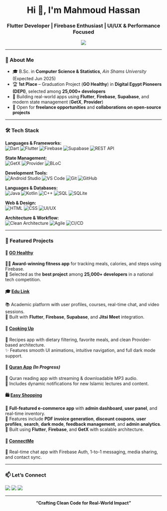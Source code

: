<h1 align="center">Hi 👋, I'm Mahmoud Hassan</h1>
<h3 align="center">Flutter Developer | Firebase Enthusiast | UI/UX & Performance Focused</h3>

<p align="center">
  <img src="https://readme-typing-svg.herokuapp.com?color=6BC5F8&size=22&center=true&vCenter=true&lines=Passionate+Flutter+Developer;Firebase+%7C+GetX+%7C+UI/UX+Enthusiast;Let's+Build+Beautiful+Apps!" />
</p>

---

### 🧠 About Me

- 🎓 B.Sc. in **Computer Science & Statistics**, *Ain Shams University* (Expected Jun 2025)  
- 🏆 **1st Place** – Graduation Project (**GO Healthy**) in **Digital Egypt Pioneers (DEPI)**, selected among **25,000+ developers**  
- 🚀 Building real-world apps using **Flutter**, **Firebase**, **Supabase**, and modern state management (**GetX**, **Provider**)  
- 💼 Open for **freelance opportunities** and **collaborations on open-source projects**

---

### 🛠️ Tech Stack

**Languages & Frameworks:**  
![Dart](https://img.shields.io/badge/Dart-0175C2?style=for-the-badge&logo=dart&logoColor=white)
![Flutter](https://img.shields.io/badge/Flutter-02569B?style=for-the-badge&logo=flutter&logoColor=white)
![Firebase](https://img.shields.io/badge/Firebase-FFCA28?style=for-the-badge&logo=firebase&logoColor=black)
![Supabase](https://img.shields.io/badge/Supabase-3ECF8E?style=for-the-badge&logo=supabase&logoColor=white)
![REST API](https://img.shields.io/badge/REST--API-FF6F61?style=for-the-badge)

**State Management:**  
![GetX](https://img.shields.io/badge/GetX-3C3C3C?style=for-the-badge&logo=flutter&logoColor=white)
![Provider](https://img.shields.io/badge/Provider-5A5A5A?style=for-the-badge&logo=flutter&logoColor=white)
![BLoC](https://img.shields.io/badge/BLoC-00599C?style=for-the-badge&logo=flutter&logoColor=white)

**Development Tools:**  
![Android Studio](https://img.shields.io/badge/Android_Studio-3DDC84?style=for-the-badge&logo=android-studio&logoColor=white)
![VS Code](https://img.shields.io/badge/VS_Code-007ACC?style=for-the-badge&logo=visual-studio-code&logoColor=white)
![Git](https://img.shields.io/badge/Git-F05032?style=for-the-badge&logo=git&logoColor=white)
![GitHub](https://img.shields.io/badge/GitHub-181717?style=for-the-badge&logo=github&logoColor=white)

**Languages & Databases:**  
![Java](https://img.shields.io/badge/Java-ED8B00?style=for-the-badge&logo=java&logoColor=white)
![Kotlin](https://img.shields.io/badge/Kotlin-0095D5?style=for-the-badge&logo=kotlin&logoColor=white)
![C++](https://img.shields.io/badge/C++-00599C?style=for-the-badge&logo=c%2B%2B&logoColor=white)
![SQL](https://img.shields.io/badge/SQL-336791?style=for-the-badge&logo=postgresql&logoColor=white)
![SQLite](https://img.shields.io/badge/SQLite-003B57?style=for-the-badge&logo=sqlite&logoColor=white)

**Web & Design:**  
![HTML](https://img.shields.io/badge/HTML-E44D26?style=for-the-badge&logo=html5&logoColor=white)
![CSS](https://img.shields.io/badge/CSS-1572B6?style=for-the-badge&logo=css3&logoColor=white)
![UI/UX](https://img.shields.io/badge/UI%2FUX-FF4088?style=for-the-badge&logo=adobe-xd&logoColor=white)

**Architecture & Workflow:**  
![Clean Architecture](https://img.shields.io/badge/Clean_Architecture-007ACC?style=for-the-badge&logo=layers&logoColor=white)
![Agile](https://img.shields.io/badge/Agile-EE4C2C?style=for-the-badge&logo=scrumalliance&logoColor=white)
![CI/CD](https://img.shields.io/badge/CI%2FCD-0A0A0A?style=for-the-badge&logo=github-actions&logoColor=white)

---

### 🚀 Featured Projects

#### 🥇 [GO Healthy](https://github.com/MahmoudHassan12/Go-Healthy)  
🏋️‍♂️ **Award-winning fitness app** for tracking meals, calories, and steps using Firebase.  
🌟 Selected as the **best project** among **25,000+ developers** in a national tech competition.

#### 🎓 [Edu Link](https://github.com/MahmoudHassan12/edulink)  
📚 Academic platform with user profiles, courses, real-time chat, and video sessions.  
🔧 Built with **Flutter**, **Firebase**, **Supabase**, and **Jitsi Meet** integration.

#### 🍳 [Cooking Up](https://github.com/MahmoudHassan12/cooking_up)  
🥗 Recipes app with dietary filtering, favorite meals, and clean Provider-based architecture.  
✨ Features smooth UI animations, intuitive navigation, and full dark mode support.

#### 📖 [Quran App](https://github.com/MahmoudHassan12/quran-app) *(In Progress)*  
📜 Quran reading app with streaming & downloadable MP3 audio.  
🔔 Includes dynamic notifications for new Islamic lectures and content.

#### 🛍️ [Easy Shopping](https://github.com/MahmoudHassan12/easy-shopping)  
🛒 **Full-featured e-commerce app** with **admin dashboard**, **user panel**, and real-time inventory.  
🧾 Features include **PDF invoice generation**, **discount coupons**, **user profiles**, **search**, **dark mode**, **feedback management**, and **admin analytics**.  
💼 Built using **Flutter**, **Firebase**, and **GetX** with scalable architecture.

#### 💬 [ConnectMe](https://github.com/MahmoudHassan12/connectme)  
💬 Real-time chat app with Firebase Auth, 1-to-1 messaging, media sharing, and contact sync.

---

### 📫 Let’s Connect

<p align="left">
  <a href="mailto:mahmoudh1661@gmail.com"><img src="https://img.shields.io/badge/Email-D14836?style=for-the-badge&logo=gmail&logoColor=white" /></a>
  <a href="https://www.linkedin.com/in/mahmoudhassan0"><img src="https://img.shields.io/badge/LinkedIn-Mahmoud%20Hassan-0077B5?style=for-the-badge&logo=linkedin&logoColor=white" /></a>
  <a href="https://github.com/MahmoudHassan12"><img src="https://img.shields.io/badge/GitHub-MahmoudHassan12-181717?style=for-the-badge&logo=github&logoColor=white" /></a>
</p>

---

<p align="center"><strong>“Crafting Clean Code for Real-World Impact”</strong></p>
